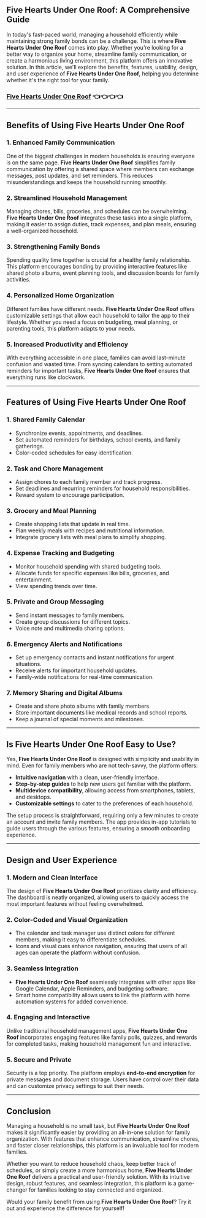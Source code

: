 ## **Five Hearts Under One Roof: A Comprehensive Guide**

In today's fast-paced world, managing a household efficiently while maintaining strong family bonds can be a challenge. This is where **Five Hearts Under One Roof** comes into play. Whether you're looking for a better way to organize your home, streamline family communication, or create a harmonious living environment, this platform offers an innovative solution. In this article, we'll explore the benefits, features, usability, design, and user experience of **Five Hearts Under One Roof**, helping you determine whether it's the right tool for your family.

### [Five Hearts Under One Roof](https://shorturl.at/fTlc6) 👈👈👈👈

---

## **Benefits of Using Five Hearts Under One Roof**

### 1. **Enhanced Family Communication**
One of the biggest challenges in modern households is ensuring everyone is on the same page. **Five Hearts Under One Roof** simplifies family communication by offering a shared space where members can exchange messages, post updates, and set reminders. This reduces misunderstandings and keeps the household running smoothly.

### 2. **Streamlined Household Management**
Managing chores, bills, groceries, and schedules can be overwhelming. **Five Hearts Under One Roof** integrates these tasks into a single platform, making it easier to assign duties, track expenses, and plan meals, ensuring a well-organized household.

### 3. **Strengthening Family Bonds**
Spending quality time together is crucial for a healthy family relationship. This platform encourages bonding by providing interactive features like shared photo albums, event planning tools, and discussion boards for family activities.

### 4. **Personalized Home Organization**
Different families have different needs. **Five Hearts Under One Roof** offers customizable settings that allow each household to tailor the app to their lifestyle. Whether you need a focus on budgeting, meal planning, or parenting tools, this platform adapts to your needs.

### 5. **Increased Productivity and Efficiency**
With everything accessible in one place, families can avoid last-minute confusion and wasted time. From syncing calendars to setting automated reminders for important tasks, **Five Hearts Under One Roof** ensures that everything runs like clockwork.

---

## **Features of Using Five Hearts Under One Roof**

### 1. **Shared Family Calendar**
- Synchronize events, appointments, and deadlines.
- Set automated reminders for birthdays, school events, and family gatherings.
- Color-coded schedules for easy identification.

### 2. **Task and Chore Management**
- Assign chores to each family member and track progress.
- Set deadlines and recurring reminders for household responsibilities.
- Reward system to encourage participation.

### 3. **Grocery and Meal Planning**
- Create shopping lists that update in real time.
- Plan weekly meals with recipes and nutritional information.
- Integrate grocery lists with meal plans to simplify shopping.

### 4. **Expense Tracking and Budgeting**
- Monitor household spending with shared budgeting tools.
- Allocate funds for specific expenses like bills, groceries, and entertainment.
- View spending trends over time.

### 5. **Private and Group Messaging**
- Send instant messages to family members.
- Create group discussions for different topics.
- Voice note and multimedia sharing options.

### 6. **Emergency Alerts and Notifications**
- Set up emergency contacts and instant notifications for urgent situations.
- Receive alerts for important household updates.
- Family-wide notifications for real-time communication.

### 7. **Memory Sharing and Digital Albums**
- Create and share photo albums with family members.
- Store important documents like medical records and school reports.
- Keep a journal of special moments and milestones.

---

## **Is Five Hearts Under One Roof Easy to Use?**

Yes, **Five Hearts Under One Roof** is designed with simplicity and usability in mind. Even for family members who are not tech-savvy, the platform offers:
- **Intuitive navigation** with a clean, user-friendly interface.
- **Step-by-step guides** to help new users get familiar with the platform.
- **Multidevice compatibility**, allowing access from smartphones, tablets, and desktops.
- **Customizable settings** to cater to the preferences of each household.

The setup process is straightforward, requiring only a few minutes to create an account and invite family members. The app provides in-app tutorials to guide users through the various features, ensuring a smooth onboarding experience.

---

## **Design and User Experience**

### **1. Modern and Clean Interface**
The design of **Five Hearts Under One Roof** prioritizes clarity and efficiency. The dashboard is neatly organized, allowing users to quickly access the most important features without feeling overwhelmed.

### **2. Color-Coded and Visual Organization**
- The calendar and task manager use distinct colors for different members, making it easy to differentiate schedules.
- Icons and visual cues enhance navigation, ensuring that users of all ages can operate the platform without confusion.

### **3. Seamless Integration**
- **Five Hearts Under One Roof** seamlessly integrates with other apps like Google Calendar, Apple Reminders, and budgeting software.
- Smart home compatibility allows users to link the platform with home automation systems for added convenience.

### **4. Engaging and Interactive**
Unlike traditional household management apps, **Five Hearts Under One Roof** incorporates engaging features like family polls, quizzes, and rewards for completed tasks, making household management fun and interactive.

### **5. Secure and Private**
Security is a top priority. The platform employs **end-to-end encryption** for private messages and document storage. Users have control over their data and can customize privacy settings to suit their needs.

---

## **Conclusion**

Managing a household is no small task, but **Five Hearts Under One Roof** makes it significantly easier by providing an all-in-one solution for family organization. With features that enhance communication, streamline chores, and foster closer relationships, this platform is an invaluable tool for modern families.

Whether you want to reduce household chaos, keep better track of schedules, or simply create a more harmonious home, **Five Hearts Under One Roof** delivers a practical and user-friendly solution. With its intuitive design, robust features, and seamless integration, this platform is a game-changer for families looking to stay connected and organized.

Would your family benefit from using **Five Hearts Under One Roof**? Try it out and experience the difference for yourself!
